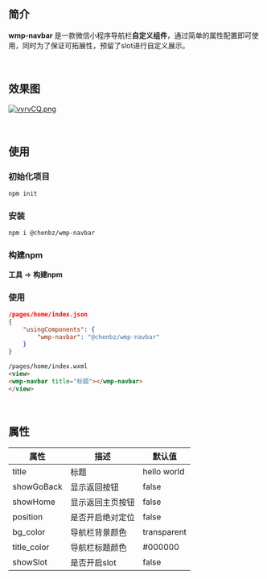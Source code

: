 ## 简介

**wmp-navbar** 是一款微信小程序导航栏**自定义组件**，通过简单的属性配置即可使用，同时为了保证可拓展性，预留了slot进行自定义展示。

<br />

## 效果图

[![vyrvCQ.png](https://s1.ax1x.com/2022/08/21/vyrvCQ.png)](https://imgse.com/i/vyrvCQ)

<br />

## 使用

### 初始化项目

```bash
npm init
```



### 安装

```bash
npm i @chenbz/wmp-navbar
```



### 构建npm

**工具** => **构建npm**



### 使用

```json
/pages/home/index.json
{
    "usingComponents": {
        "wmp-navbar": "@chenbz/wmp-navbar"
    }
}
```



```html
/pages/home/index.wxml
<view>
<wmp-navbar title="标题"></wmp-navbar>
</view>
```

<br />

## 属性

| 属性        | 描述             | 默认值      |
| ----------- | ---------------- | ----------- |
| title       | 标题             | hello world |
| showGoBack  | 显示返回按钮     | false       |
| showHome    | 显示返回主页按钮 | false       |
| position    | 是否开启绝对定位 | false       |
| bg_color    | 导航栏背景颜色   | transparent |
| title_color | 导航栏标题颜色   | \#000000    |
| showSlot    | 是否开启slot     | false       |


